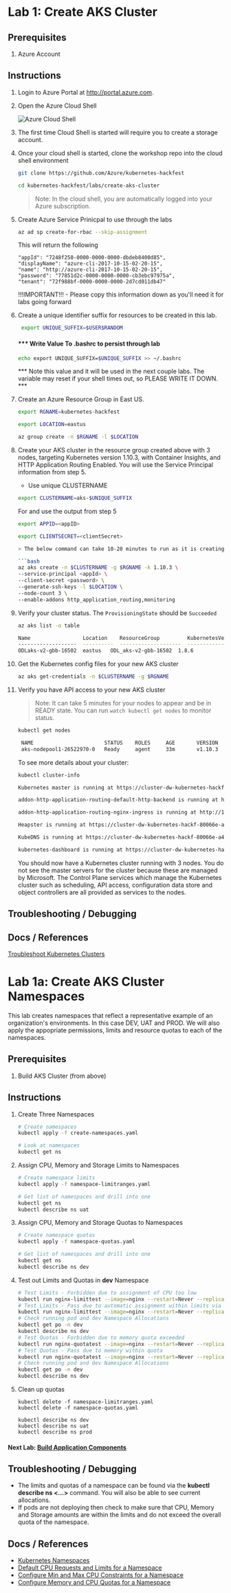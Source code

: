 # Lab 1: Create AKS Cluster

## Prerequisites 

1. Azure Account

## Instructions

1. Login to Azure Portal at http://portal.azure.com.
2. Open the Azure Cloud Shell

    ![Azure Cloud Shell](img-cloud-shell.png "Azure Cloud Shell")

3. The first time Cloud Shell is started will require you to create a storage account.

4. Once your cloud shell is started, clone the workshop repo into the cloud shell environment
    ```bash
    git clone https://github.com/Azure/kubernetes-hackfest

    cd kubernetes-hackfest/labs/create-aks-cluster
    ```

    > Note: In the cloud shell, you are automatically logged into your Azure subscription.

5. Create Azure Service Prinicpal to use through the labs

    ```bash
    az ad sp create-for-rbac --skip-assignment
    ```
    This will return the following

    ```
   "appId": "7248f250-0000-0000-0000-dbdeb8400d85",
   "displayName": "azure-cli-2017-10-15-02-20-15",
   "name": "http://azure-cli-2017-10-15-02-20-15",
   "password": "77851d2c-0000-0000-0000-cb3ebc97975a",
   "tenant": "72f988bf-0000-0000-0000-2d7cd011db47"
   ```

   !!!IMPORTANT!!! - Please copy this information down as you'll need it for labs going forward 

6. Create a  unique identifier suffix for resources to be created in this lab.
    
    ```bash
     export UNIQUE_SUFFIX=$USER$RANDOM
    ```
    #### *** Write Value To .bashrc to persist through lab
    ```bash
    echo export UNIQUE_SUFFIX=$UNIQUE_SUFFIX >> ~/.bashrc
    ```

    *** Note this value and it will be used in the next couple labs. The variable may reset if your shell times out, so PLEASE WRITE IT DOWN. ***

7. Create an Azure Resource Group in East US.

    ```bash
    export RGNAME=kubernetes-hackfest
    ```
    ```bash
    export LOCATION=eastus
    ```
    ```bash
    az group create -n $RGNAME -l $LOCATION 
    ```

8. Create your AKS cluster in the resource group created above with 3 nodes, targeting Kubernetes version 1.10.3, with Container Insights, and HTTP Application Routing Enabled. You will use the Service Principal information from step 5.
   * Use unique CLUSTERNAME

    ```bash
    export CLUSTERNAME=aks-$UNIQUE_SUFFIX
    ```  
    For <appID> and <clientSecret> use the output from step 5
    
    ```bash
    export APPID=<appID>
    ```
    
    ```bash
    export CLIENTSECRET=<clientSecret>

    > The below command can take 10-20 minutes to run as it is creating the AKS cluster. Please be PATIENT and grab a coffee...

    ```bash
    az aks create -n $CLUSTERNAME -g $RGNAME -k 1.10.3 \
    --service-principal <appId> \
    --client-secret <password> \
    --generate-ssh-keys -l $LOCATION \
    --node-count 3 \
    --enable-addons http_application_routing,monitoring
    ```

9. Verify your cluster status. The `ProvisioningState` should be `Succeeded`
    ```bash
    az aks list -o table
    ```

    ```bash
    Name                 Location    ResourceGroup         KubernetesVersion    ProvisioningState    Fqdn
    -------------------  ----------  --------------------  -------------------  -------------------  -------------------------------------------------------------------
    ODLaks-v2-gbb-16502  eastus   ODL_aks-v2-gbb-16502  1.8.6                Succeeded odlaks-v2--odlaks-v2-gbb-16-b23acc-17863579.hcp.centralus.azmk8s.io
    ```

10. Get the Kubernetes config files for your new AKS cluster

    ```bash
    az aks get-credentials -n $CLUSTERNAME -g $RGNAME
    ```
     
11. Verify you have API access to your new AKS cluster

      > Note: It can take 5 minutes for your nodes to appear and be in READY state. You can run `watch kubectl get nodes` to monitor status.

     ```bash
     kubectl get nodes
     ```
    ```bash
     NAME                       STATUS    ROLES     AGE       VERSION
     aks-nodepool1-26522970-0   Ready     agent     33m       v1.10.3
     ```
 
     To see more details about your cluster:

     ```bash
     kubectl cluster-info
     ```
     ```bash
     Kubernetes master is running at https://cluster-dw-kubernetes-hackf-80066e-a44f3eb0.hcp.eastus.azmk8s.io:443

     addon-http-application-routing-default-http-backend is running at https://cluster-dw-kubernetes-hackf-80066e-a44f3eb0.hcp.eastus.azmk8s.io:443/api/v1/namespaces/kube-system/services/addon-http-application-routing-default-http-backend/proxy

     addon-http-application-routing-nginx-ingress is running at http://168.62.191.18:80 http://168.62.191.18:443

     Heapster is running at https://cluster-dw-kubernetes-hackf-80066e-a44f3eb0.hcp.eastus.azmk8s.io:443/api/v1/namespaces/kube-system/services/heapster/proxy

     KubeDNS is running at https://cluster-dw-kubernetes-hackf-80066e-a44f3eb0.hcp.eastus.azmk8s.io:443/api/v1/namespaces/kube-system/services/kube-dns:dns/proxy

     kubernetes-dashboard is running at https://cluster-dw-kubernetes-hackf-80066e-a44f3eb0.hcp.eastus.azmk8s.io:443/api/v1/namespaces/kube-system/services/kubernetes-dashboard/proxy 
     ```

     You should now have a Kubernetes cluster running with 3 nodes. You do not see the master servers for the cluster because these are managed by Microsoft. The Control Plane services which manage the Kubernetes cluster such as scheduling, API access, configuration data store and object controllers are all provided as services to the nodes.
     

## Troubleshooting / Debugging
<!--To further debug and diagnose cluster problems, use `cluster-info dump` command

`cluster-info dump` dumps cluster info out suitable for debugging and diagnosing cluster problems.  By default, dumps everything to stdout. You can optionally specify a directory with --output-directory.  If you specify a directory, kubernetes will build a set of files in that directory.  By default only dumps things in the 'kube-system' namespace, but you can switch to a different namespace with the --namespaces flag, or specify --all-namespaces to dump all namespaces.

The command also dumps the logs of all of the pods in the cluster, these logs are dumped into different directories based on namespace and pod name.

```bash
kubectl cluster-info dump
```
-->

## Docs / References

[Troubleshoot Kubernetes Clusters](https://kubernetes.io/docs/tasks/debug-application-cluster/debug-cluster/)

# Lab 1a: Create AKS Cluster Namespaces

This lab creates namespaces that reflect a representative example of an organization's environments. In this case DEV, UAT and PROD. We will also apply the appopriate permissions, limits and resource quotas to each of the namespaces.

## Prerequisites

1. Build AKS Cluster (from above)

## Instructions

1. Create Three Namespaces

    ```bash
    # Create namespaces
    kubectl apply -f create-namespaces.yaml

    # Look at namespaces
    kubectl get ns
    ```

2. Assign CPU, Memory and Storage Limits to Namespaces

    ```bash
    # Create namespace limits
    kubectl apply -f namespace-limitranges.yaml

    # Get list of namespaces and drill into one
    kubectl get ns
    kubectl describe ns uat
    ```

3. Assign CPU, Memory and Storage Quotas to Namespaces

    ```bash
    # Create namespace quotas
    kubectl apply -f namespace-quotas.yaml

    # Get list of namespaces and drill into one
    kubectl get ns
    kubectl describe ns dev
    ```

4. Test out Limits and Quotas in **dev** Namespace

    ```bash
    # Test Limits - Forbidden due to assignment of CPU too low
    kubectl run nginx-limittest --image=nginx --restart=Never --replicas=1 --port=80 --requests='cpu=100m,memory=256Mi' -n dev
    # Test Limits - Pass due to automatic assignment within limits via defaults
    kubectl run nginx-limittest --image=nginx --restart=Never --replicas=1 --port=80 -n dev
    # Check running pod and dev Namespace Allocations
    kubectl get po -n dev
    kubectl describe ns dev
    # Test Quotas - Forbidden due to memory quota exceeded
    kubectl run nginx-quotatest --image=nginx --restart=Never --replicas=1 --port=80 --requests='cpu=500m,memory=1Gi' -n dev
    # Test Quotas - Pass due to memory within quota
    kubectl run nginx-quotatest --image=nginx --restart=Never --replicas=1 --port=80 --requests='cpu=500m,memory=512Mi' -n dev
    # Check running pod and dev Namespace Allocations
    kubectl get po -n dev
    kubectl describe ns dev
    ```

5. Clean up quotas

    ```
    kubectl delete -f namespace-limitranges.yaml
    kubectl delete -f namespace-quotas.yaml

    kubectl describe ns dev
    kubectl describe ns uat
    kubectl describe ns prod
    ```
#### Next Lab: [Build Application Components](../build-application/README.md)

## Troubleshooting / Debugging

* The limits and quotas of a namespace can be found via the **kubectl describe ns <...>** command. You will also be able to see current allocations.
* If pods are not deploying then check to make sure that CPU, Memory and Storage amounts are within the limits and do not exceed the overall quota of the namespace.

## Docs / References

* [Kubernetes Namespaces](https://kubernetes.io/docs/concepts/overview/working-with-objects/namespaces/)
* [Default CPU Requests and Limits for a Namespace](https://kubernetes.io/docs/tasks/administer-cluster/manage-resources/cpu-default-namespace/)
* [Configure Min and Max CPU Constraints for a Namespace](https://kubernetes.io/docs/tasks/administer-cluster/manage-resources/cpu-constraint-namespace/)
* [Configure Memory and CPU Quotas for a Namespace](https://kubernetes.io/docs/tasks/administer-cluster/manage-resources/quota-memory-cpu-namespace/)
